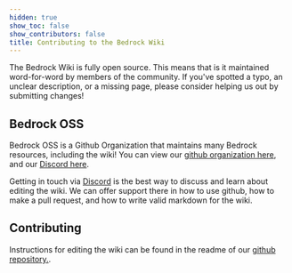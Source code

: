 ```yaml
---
hidden: true
show_toc: false
show_contributors: false
title: Contributing to the Bedrock Wiki
---
```


The Bedrock Wiki is fully open source. This means that is it maintained word-for-word by members of the community. If you've spotted a typo, an unclear description, or a missing page, please consider helping us out by submitting changes!

## Bedrock OSS

Bedrock OSS is a Github Organization that maintains many Bedrock resources, including the wiki! You can view our [github organization here](https://github.com/Bedrock-OSS), and our [Discord here](https://discord.gg/XjV87YN).

Getting in touch via [Discord](https://discord.gg/XjV87YN) is the best way to discuss and learn about editing the wiki. We can offer support there in how to use github, how to make a pull request, and how to write valid markdown for the wiki.

## Contributing

Instructions for editing the wiki can be found in the readme of our [github repository.](https://github.com/Bedrock-OSS/bedrock-wiki).
